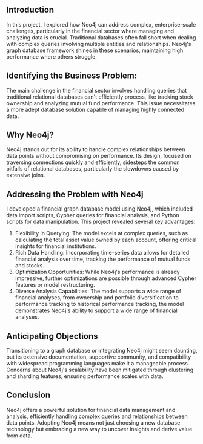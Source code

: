 ## Introduction
In this project, I explored how Neo4j can address complex, enterprise-scale challenges, particularly in the financial sector where managing and analyzing data is crucial. Traditional databases often fall short when dealing with complex queries involving multiple entities and relationships. Neo4j's graph database framework shines in these scenarios, maintaining high performance where others struggle.

## Identifying the Business Problem:
The main challenge in the financial sector involves handling queries that traditional relational databases can't efficiently process, like tracking stock ownership and analyzing mutual fund performance. This issue necessitates a more adept database solution capable of managing highly connected data.

## Why Neo4j?
Neo4j stands out for its ability to handle complex relationships between data points without compromising on performance. Its design, focused on traversing connections quickly and efficiently, sidesteps the common pitfalls of relational databases, particularly the slowdowns caused by extensive joins.

## Addressing the Problem with Neo4j

I developed a financial graph database model using Neo4j, which included data import scripts, Cypher queries for financial analysis, and Python scripts for data manipulation. This project revealed several key advantages:

1. Flexibility in Querying: The model excels at complex queries, such as calculating the total asset value owned by each account, offering critical insights for financial institutions.
2. Rich Data Handling: Incorporating time-series data allows for detailed financial analysis over time, tracking the performance of mutual funds and stocks.
3. Optimization Opportunities: While Neo4j's performance is already impressive, further optimizations are possible through advanced Cypher features or model restructuring.
4. Diverse Analysis Capabilities: The model supports a wide range of financial analyses, from ownership and portfolio diversification to performance tracking to historical performance tracking, the model demonstrates Neo4j's ability to support a wide range of financial analyses.

## Anticipating Objections
Transitioning to a graph database or integrating Neo4j might seem daunting, but its extensive documentation, supportive community, and compatibility with widespread programming languages make it a manageable process. Concerns about Neo4j's scalability have been mitigated through clustering and sharding features, ensuring performance scales with data.

## Conclusion
Neo4j offers a powerful solution for financial data management and analysis, efficiently handling complex queries and relationships between data points. Adopting Neo4j means not just choosing a new database technology but embracing a new way to uncover insights and derive value from data.